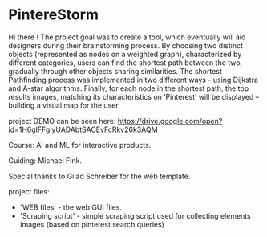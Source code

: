 # PintereStorm
Hi there !
The project goal was to create a tool, which eventually will aid designers during their brainstorming process. By choosing two distinct objects (represented as nodes on a weighted graph), characterized by different categories, users can find the shortest path between the two, gradually through other objects sharing similarities. The shortest Pathfinding process was implemented in two different ways - using Dijkstra and A-star algorithms. Finally, for each node in the shortest path, the top results images, matching its characteristics on ‘Pinterest’ will be displayed – building a visual map for the user.  

project DEMO can be seen here:
https://drive.google.com/open?id=1H6gIFFglyUADAbtSACEvFcRkv26k3AQM


Course: AI and ML for interactive products.

Guiding: Michael Fink.

Special thanks to Gilad Schreiber for the web template.




project files:
- 'WEB files' - the web GUI files.
- 'Scraping script' - simple scraping script used for collecting elements images (based on pinterest search queries) 

